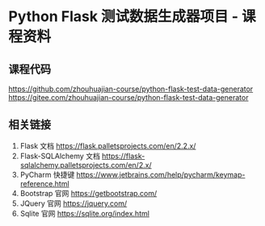 # Python Flask 测试数据生成器项目 - 课程资料

## 课程代码

https://github.com/zhouhuajian-course/python-flask-test-data-generator
https://gitee.com/zhouhuajian-course/python-flask-test-data-generator

## 相关链接

1. Flask 文档
   https://flask.palletsprojects.com/en/2.2.x/
2. Flask-SQLAlchemy 文档
   https://flask-sqlalchemy.palletsprojects.com/en/2.x/
3. PyCharm 快捷键
   https://www.jetbrains.com/help/pycharm/keymap-reference.html
4. Bootstrap 官网
   https://getbootstrap.com/
5. JQuery 官网
   https://jquery.com/
6. Sqlite 官网
   https://sqlite.org/index.html
